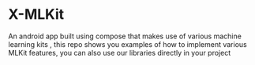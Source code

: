 # X-MLKit
An android app built using compose that makes use of various machine learning kits , this repo shows you examples of how to implement various MLKit features, you can also use our libraries directly in your project
